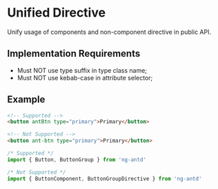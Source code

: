 # Unified Directive

Unify usage of components and non-component directive in public API.

## Implementation Requirements

+ Must NOT use type suffix in type class name;
+ Must NOT use kebab-case in attribute selector;

## Example

```html
<!-- Supported -->
<button antBtn type="primary">Primary</button>

<!-- Not Supported -->
<button ant-btn type="primary">Primary</button>
```

```typescript
/* Supported */
import { Button, ButtonGroup } from 'ng-antd'

/* Not Supported */
import { ButtonComponent, ButtonGroupDirective } from 'ng-antd'
```
